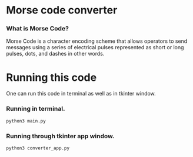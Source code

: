 # Morse code converter
### What is Morse Code?
Morse Code is a character encoding scheme that allows operators to send messages using a series of electrical pulses represented as short or long pulses, dots, and dashes in other words.

# Running this code
One can run this code in terminal as well as in tkinter window.
### Running in terminal.
```bash
python3 main.py 
```
### Running through tkinter app window.
 ```bash
 python3 converter_app.py
 ``` 
